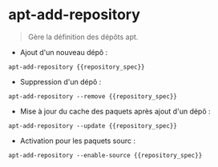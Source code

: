 # apt-add-repository

> Gère la définition des dépôts apt.

- Ajout d'un nouveau dépô :

`apt-add-repository {{repository_spec}}`

- Suppression d'un dépô :

`apt-add-repository --remove {{repository_spec}}`

- Mise à jour du cache des paquets après ajout d'un dépô :

`apt-add-repository --update {{repository_spec}}`

- Activation pour les paquets sourc :

`apt-add-repository --enable-source {{repository_spec}}`
